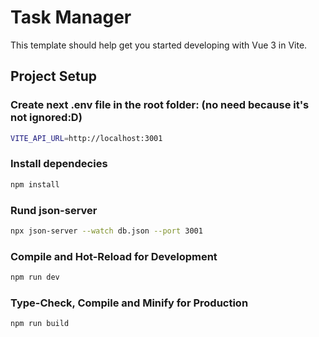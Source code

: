 # Task Manager

This template should help get you started developing with Vue 3 in Vite.

## Project Setup
### Create next .env file in the root folder: (no need because it's not ignored:D)
```sh
VITE_API_URL=http://localhost:3001
```

### Install dependecies
```sh
npm install
```
### Rund json-server
```sh
npx json-server --watch db.json --port 3001
```

### Compile and Hot-Reload for Development

```sh
npm run dev
```

### Type-Check, Compile and Minify for Production

```sh
npm run build
```

